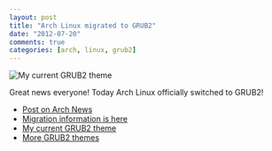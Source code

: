 ```yaml
---
layout: post
title: "Arch Linux migrated to GRUB2"
date: "2012-07-20"
comments: true
categories: [arch, linux, grub2]
---
```

![My current GRUB2 theme](https://i.imgur.com/ASSDN.png)

Great news everyone! Today Arch Linux officially switched to GRUB2!

* [Post on Arch News](https://www.archlinux.org/news/grub-legacy-no-longer-supported/)
* [Migration information is here](https://wiki.archlinux.org/index.php/Grub#Generate_GRUB2_BIOS_Config_file)
* [My current GRUB2 theme](https://www.reddit.com/r/linux/comments/w7mux/i_make_grub_themes_heres_my_newest_one/)
* [More GRUB2 themes](https://gnome-look.org/usermanager/search.php?username=LegendaryBibo&action=contents)
<!--more-->

